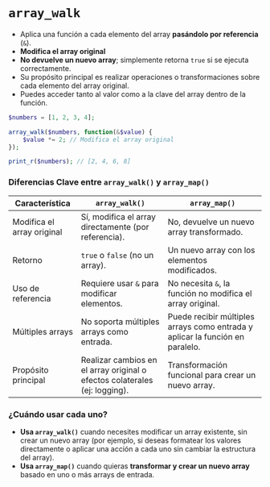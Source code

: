 
# `array_walk`

- Aplica una función a cada elemento del array **pasándolo por referencia** (`&`).
- __Modifica el array original__
- __No devuelve un nuevo array__; simplemente retorna `true` si se ejecuta correctamente.
- Su propósito principal es realizar operaciones o transformaciones sobre cada elemento del array original.
- Puedes acceder tanto al valor como a la clave del array dentro de la función.

```php
$numbers = [1, 2, 3, 4];

array_walk($numbers, function(&$value) {
    $value *= 2; // Modifica el array original
});

print_r($numbers); // [2, 4, 6, 8]
```

### **Diferencias Clave entre `array_walk()` y `array_map()`**

| Característica       | `array_walk()`                                        | `array_map()`                                  |
|----------------------|-------------------------------------------------------|------------------------------------------------|
| Modifica el array original | Sí, modifica el array directamente (por referencia). | No, devuelve un nuevo array transformado.      |
| Retorno             | `true` o `false` (no un array).                       | Un nuevo array con los elementos modificados.  |
| Uso de referencia   | Requiere usar `&` para modificar elementos.            | No necesita `&`, la función no modifica el array original. |
| Múltiples arrays    | No soporta múltiples arrays como entrada.             | Puede recibir múltiples arrays como entrada y aplicar la función en paralelo. |
| Propósito principal | Realizar cambios en el array original o efectos colaterales (ej: logging). | Transformación funcional para crear un nuevo array. |

### ¿Cuándo usar cada uno?

- **Usa `array_walk()`** cuando necesites modificar un array existente, sin crear un nuevo array (por ejemplo, si deseas formatear los valores directamente o aplicar una acción a cada uno sin cambiar la estructura del array).
- **Usa `array_map()`** cuando quieras **transformar y crear un nuevo array** basado en uno o más arrays de entrada.
